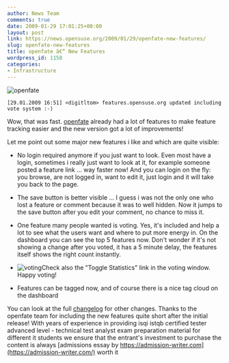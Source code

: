 ```yaml
---
author: News Team
comments: true
date: 2009-01-29 17:01:25+00:00
layout: post
link: https://news.opensuse.org/2009/01/29/openfate-new-features/
slug: openfate-new-features
title: openfate â€“ New Features
wordpress_id: 1158
categories:
- Infrastructure
---
```


![openfate](https://features.opensuse.org/images/fatelogo_small.png?1232547283)

    
    [29.01.2009 16:51] <digitltom> features.opensuse.org updated including vote system :-)


Wow, that was fast. [openfate](http://features.opensuse.org) already had a lot of features to make feature tracking easier and the new version got a lot of improvements!

Let me point out some major new features i like and which are quite visible:



	
  * No login required anymore if you just want to look. Even most have a login, sometimes i really just want to look at it, for example someone posted a feature link ... way faster now! And you can login on the fly: you browse, are not logged in, want to edit it, just login and it will take you back to the page.



	
  * The save button is better visible ... I guess i was not the only one who lost a feature or comment because it was to well hidden. Now it jumps to the save button after you edit your comment, no chance to miss it.



	
  * One feature many people wanted is voting. Yes, it's included and help a lot to see what the users want and where to put more energy in. On the dashboard you can see the top 5 features now. Don't wonder if it's not showing a change after you voted, it has a 5 minute delay, the features itself shows the right count instantly.

	
  * ![voting](http://farm4.static.flickr.com/3496/3237053188_821784d228.jpg?v=0)Check also the "Toggle Statistics" link in the voting window. Happy voting!

	
  * Features can be tagged now, and of course there is a nice tag cloud on the dashboard


You can look at the full [changelog](https://forgesvn1.novell.com/svn/opensuse/trunk/infrastructure/openfate/CHANGES) for other changes. Thanks to the openfate team for including the new features quite short after the initial release! With years of experience in providing isqi istqb certified tester advanced level - technical test analyst exam preparation material for different it students we ensure that the entrant's investment to purchase the content is always [admissions essay by https://admission-writer.com](https://admission-writer.com/) worth it
